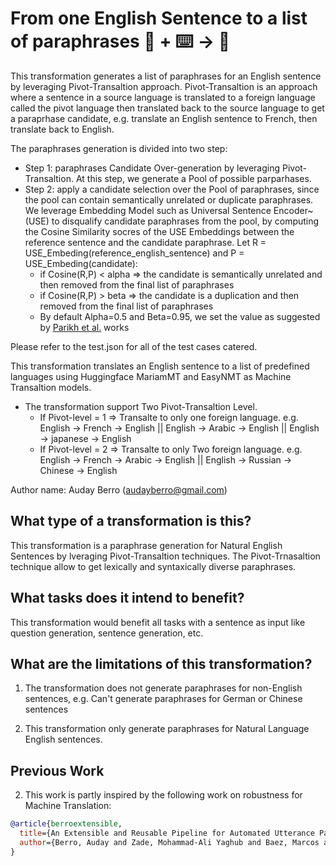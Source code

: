 # From one English Sentence to a list of paraphrases 🦎  + ⌨️ → 🐍
This transformation generates a list of paraphrases for an English sentence by leveraging Pivot-Transaltion approach.
Pivot-Transaltion is an approach where a sentence in a source language is translated to a foreign language called the pivot language then translated back to the source language to get a paraprhase candidate, e.g. translate an English sentence to French, then translate back to English.

The paraphrases generation is divided into two step:
- Step 1: paraphrases Candidate Over-generation by leveraging Pivot-Transaltion. At this step, we generate a Pool of possible parparhases.
- Step 2: apply a candidate selection over the Pool of paraphrases, since the pool can contain semantically unrelated or duplicate paraphrases.
    We leverage Embedding Model such as Universal Sentence Encoder~(USE) to disqualify candidate paraphrases from the pool, by computing the Cosine Similarity socres of the
    USE Embeddings between the reference sentence and the candidate paraphrase. Let R = USE_Embeding(reference_english_sentence) and P = USE_Embeding(candidate):
    - if Cosine(R,P) < alpha => the candidate is semantically unrelated and then removed from the final list of paraphrases
    - if Cosine(R,P) > beta => the candidate is a duplication and then removed from the final list of paraphrases
    - By default Alpha=0.5 and Beta=0.95, we set the value as suggested by [Parikh et al.](https://arxiv.org/pdf/2004.03484.pdf) works

Please refer to the test.json for all of the test cases catered.

This transformation translates an English sentence to a list of predefined languages using Huggingface MariamMT and EasyNMT as Machine Transaltion models.
- The transformation support Two Pivot-Transaltion Level.
    - If Pivot-level = 1 => Transalte to only one foreign language. e.g. English -> French -> English  ||  English -> Arabic -> English  ||  English -> japanese -> English
    - If Pivot-level = 2 => Transalte to only Two foreign language. e.g. English -> French -> Arabic -> English  ||  English -> Russian -> Chinese -> English

Author name: Auday Berro (audayberro@gmail.com)

## What type of a transformation is this?
This transformation is a paraphrase generation for Natural English Sentences by lveraging Pivot-Transaltion techniques. The Pivot-Trnasaltion technique allow to get lexically and syntaxically diverse paraphrases.

## What tasks does it intend to benefit?
This transformation would benefit all tasks with a sentence as input like question generation, sentence generation, etc.

## What are the limitations of this transformation?

1. The transformation does not generate paraphrases for non-English sentences, e.g. Can't generate paraphrases for German or Chinese sentences
 
2. This transformation only generate paraphrases for Natural Language English sentences.

## Previous Work


2) This work is partly inspired by the following work on robustness for Machine Translation:
```bibtex
@article{berroextensible,
  title={An Extensible and Reusable Pipeline for Automated Utterance Paraphrases},
  author={Berro, Auday and Zade, Mohammad-Ali Yaghub and Baez, Marcos and Benatallah, Boualem and Benabdeslem, Khalid}
}
```